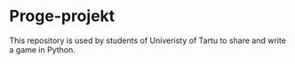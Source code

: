 # Proge-projekt
This repository is used by students of Univeristy of Tartu to share and write a game in Python.

